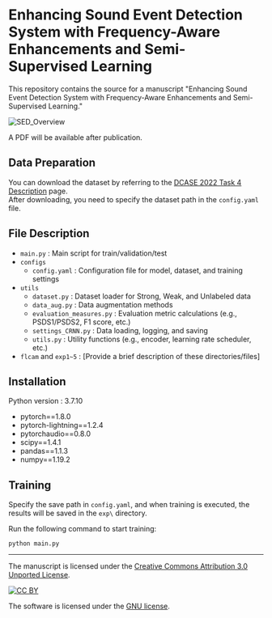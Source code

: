 # Enhancing Sound Event Detection System with Frequency-Aware Enhancements and Semi-Supervised Learning

This repository contains the source for a manuscript "Enhancing Sound Event Detection System with Frequency-Aware Enhancements and Semi-Supervised Learning."

![SED_Overview](https://github.com/user-attachments/assets/d064d6d5-4b37-412d-ae18-5198385a3e98)

A PDF will be available after publication.


## Data Preparation
You can download the dataset by referring to the [DCASE 2022 Task 4 Description](https://dcase.community/challenge2022/task-sound-event-detection-in-domestic-environments#download) page.  
After downloading, you need to specify the dataset path in the `config.yaml` file.

## File Description
* `main.py` : Main script for train/validation/test  
* `configs`  
    * `config.yaml` : Configuration file for model, dataset, and training settings  
* `utils`  
    * `dataset.py` : Dataset loader for Strong, Weak, and Unlabeled data  
    * `data_aug.py` : Data augmentation methods  
    * `evaluation_measures.py` : Evaluation metric calculations (e.g., PSDS1/PSDS2, F1 score, etc.)  
    * `settings_CRNN.py` : Data loading, logging, and saving  
    * `utils.py` : Utility functions (e.g., encoder, learning rate scheduler, etc.)  
* `flcam` and `exp1~5` : [Provide a brief description of these directories/files]  

## Installation
Python version : 3.7.10
* pytorch==1.8.0
* pytorch-lightning==1.2.4
* pytorchaudio==0.8.0
* scipy==1.4.1
* pandas==1.1.3
* numpy==1.19.2



## Training
Specify the save path in `config.yaml`, and when training is executed, the results will be saved in the `exp\` directory.  

Run the following command to start training:  
```
python main.py
```

---

The manuscript is licensed under the
[Creative Commons Attribution 3.0 Unported License](http://creativecommons.org/licenses/by/3.0/).

[![CC BY](http://i.creativecommons.org/l/by/3.0/88x31.png)](http://creativecommons.org/licenses/by/3.0/)

The software is licensed under the [GNU license](License.md).
